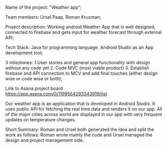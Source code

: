 Name of the project: "Weather app";

Team members: Ursel Paap, Roman Krusman;

Project description: Working android Weather App that is well designed, connected to firebase and gets input for weather forecast through external API;

Tech Stack: Java for programming language. Android Studio as an App development tool;

3 milestones: 1.User stories and general app functionality with design without any code yet 2. Code MVC (most viable product) 3. Establish firebase and API connection to MCV and add final touches (either design wise or code wise or both);

Link to Asana project board https://app.asana.com/0/1199564293343919/list

Our weather app is an application that is developed in Android Studio. It uses public API for fetching the real time data and renders it on our app. All of the major cities across world are displayed in our app with very frequent updates on temperature changes.

Short Summary: Roman and Ursel both generated the idea and split the work as follows: Roman wrote mainly the code and Ursel managed the design and project management side.
